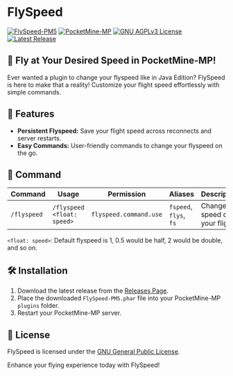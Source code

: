 # FlySpeed

[![FlySpeed-PM5](https://img.shields.io/badge/FlySpeed_PM5-v0.0.2-brightgreen.svg)](https://github.com/ImmoDevs/FlySpeed-PM5)
[![PocketMine-MP](https://img.shields.io/badge/PocketMine--MP-5.0.0-blue.svg)](https://github.com/pmmp/PocketMine-MP)
[![GNU AGPLv3 License](https://img.shields.io/badge/license-AGPLv3-blue)](https://www.gnu.org/licenses/agpl-3.0.html)
[![Latest Release](https://img.shields.io/github/v/release/ImmoDevs/FlySpeed-PM5)](https://github.com/ImmoDevs/FlySpeed-PM5/releases)

## 🚀 Fly at Your Desired Speed in PocketMine-MP!

Ever wanted a plugin to change your flyspeed like in Java Edition? FlySpeed is here to make that a reality! Customize your flight speed effortlessly with simple commands.

## 📜 Features

- **Persistent Flyspeed:** Save your flight speed across reconnects and server restarts.
- **Easy Commands:** User-friendly commands to change your flyspeed on the go.

## 📘 Command

| Command | Usage | Permission | Aliases | Description |
| --- | --- | --- | --- | --- |
| `/flyspeed` | `/flyspeed <float: speed>` | `flyspeed.command.use` | `fspeed`, `flys`, `fs` | Change the speed of your flight |

`<float: speed>`: Default flyspeed is 1, 0.5 would be half, 2 would be double, and so on.

## 🛠 Installation

1. Download the latest release from the [Releases Page](https://github.com/ImmoDevs/FlySpeed/releases).
2. Place the downloaded `FlySpeed-PM5.phar` file into your PocketMine-MP `plugins` folder.
3. Restart your PocketMine-MP server.

## 📝 License

FlySpeed is licensed under the [GNU General Public License](LICENSE).

Enhance your flying experience today with FlySpeed!
